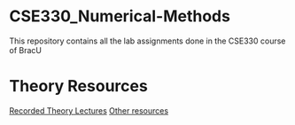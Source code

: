 # CSE330_Numerical-Methods
This repository contains all the lab assignments done in the CSE330 course of BracU <br>

# Theory Resources
[Recorded Theory Lectures](https://youtube.com/playlist?list=PLtQXTSdoymQcFoBLN1siztEU1hIkQxVQY&si=88fg6aSAV2GF1yC-)
[Other resources](https://drive.google.com/drive/u/2/folders/1oQ5shJZpAotuzlG1olxHrXiWXliMSkwK)
